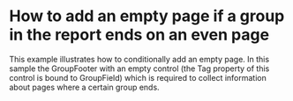 # How to add an empty page if a group in the report ends on an even page


<p>This example illustrates how to conditionally add an empty page. In this sample the GroupFooter with an empty control (the Tag property of this control is bound to GroupField) which is required to collect information about pages where a certain group ends.</p><br />


<br/>


